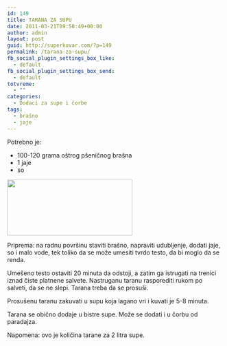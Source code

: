 ```yaml
---
id: 149
title: TARANA ZA SUPU
date: 2011-03-21T09:50:49+00:00
author: admin
layout: post
guid: http://superkuvar.com/?p=149
permalink: /tarana-za-supu/
fb_social_plugin_settings_box_like:
  - default
fb_social_plugin_settings_box_send:
  - default
totvreme:
  - ""
categories:
  - Dodaci za supe i čorbe
tags:
  - brašno
  - jaje
---
```

Potrebno je:

  * 100-120 grama oštrog pšeničnog brašna
  * 1 jaje
  * so

<img class="alignnone size-medium wp-image-828" title="taranazasupu" src="//superkuvar.com/wp-content/uploads/2011/03/taranazasupu-e1306839272641.jpg" alt="" width="292" height="130" /> 

Priprema: na radnu površinu staviti brašno, napraviti udubljenje, dodati jaje, so i malo vode, tek toliko da se može umesiti tvrdo testo, da bi moglo da se renda.

Umešeno testo ostaviti 20 minuta da odstoji, a zatim ga istrugati na trenici iznad čiste platnene salvete. Nastruganu taranu rasporediti rukom po salveti, da se ne slepi. Tarana treba da se prosuši.

Prosušenu taranu zakuvati u supu koja lagano vri i kuvati je 5-8 minuta.

Tarana se obično dodaje u bistre supe. Može se dodati i u čorbu od paradajza.

Napomena: ovo je količina tarane za 2 litra supe.
